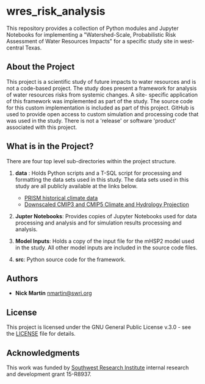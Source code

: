 # wres_risk_analysis

This repository provides a collection of Python modules and Jupyter
Notebooks for implementing a "Watershed-Scale, Probabilistic Risk 
Assessment of Water Resources Impacts" for a specific study site in
west-central Texas.

## About the Project

This project is a scientific study of future impacts to water resources
and is not a code-based project. The study does present a framework 
for analysis of water resources risks from systemic changes. A site-
specific application of this framework was implemented as part of 
the study. The source code for this custom implementation is included 
as part of this project. GitHub is used to provide open access
to custom simulation and processing code that was used in the study. 
There is not a 'release' or software 'product' associated with this
project.

## What is in the Project?

There are four top level sub-directories within the project structure.

1. **data** : Holds Python scripts and a T-SQL script for processing 
   and formatting the data sets used in this study. The data sets
   used in this study are all publicly available at the links below.
   * [PRISM historical climate data](https://prism.oregonstate.edu/explorer/)
   * [Downscaled CMIP3 and CMIP5 Climate and Hydrology Projection](https://gdo-dcp.ucllnl.org/downscaled_cmip_projections/)

2. **Jupter Notebooks**: Provides copies of Jupyter Notebooks used for
   data processing and analysis and for simulation results processing 
   and analysis.

3. **Model Inputs**: Holds a copy of the input file for the mHSP2 model 
   used in the study. All other model inputs are included in the source 
   code files.

4. **src**: Python source code for the framework.

## Authors

* **Nick Martin** nmartin@swri.org

## License

This project is licensed under the GNU General Public License v.3.0 - see the [LICENSE](LICENSE) file for details.

## Acknowledgments

This work was funded by [Southwest Research Institute](https://www.swri.org/groundwater-and-surface-water-analysis-and-modeling) internal research and 
development grant 15-R8937.

